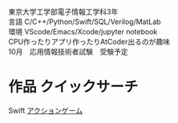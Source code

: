 東京大学工学部電子情報工学科3年  
言語 C/C++/Python/Swift/SQL/Verilog/MatLab  
環境 VScode/Emacs/Xcode/jupyter notebook  
CPU作ったりアプリ作ったりAtCoder出るのが趣味  
10月　応用情報技術者試験　受験予定

# 作品 クイックサーチ
Swift
[アクションゲーム](https://github.com/haruponponpopon/BalloonPanicNew)

<!---
haruponponpopon/haruponponpopon is a ✨ special ✨ repository because its `README.md` (this file) appears on your GitHub profile.
You can click the Preview link to take a look at your changes.
--->
